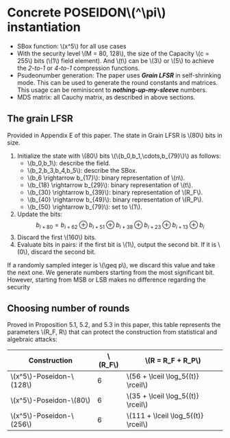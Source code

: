 # Concrete POSEIDON\\(^\pi\\) instantiation

+ SBox function: \\(x^5\\) for all use cases
+ With the security level \\(M = 80, 128\\), the size of the Capacity \\(c = 255\\) bits (\\(1\\) field element). And \\(t\\) can be \\(3\\) or \\(5\\) to achieve the *2-to-1* or *4-to-1* compression functions.
+ Psudeonumber generation: The paper uses ***Grain LFSR*** in self-shrinking mode. This can be used to generate the round constants and matrices. This usage can be reminiscent to ***nothing-up-my-sleeve*** numbers.
+ MDS matrix: all Cauchy matrix, as described in above sections.

## The grain LFSR
Provided in Appendix E of this paper. The state in Grain LFSR is \\(80\\) bits in size.
1. Initialize the state with \\(80\\) bits \\(\\{b_0,b_1,\cdots,b_{79}\\}\\) as follows:
    - \\(b_0,b_1\\): describe the field.
    - \\(b_2,b_3,b_4,b_5\\): describe the SBox.
    - \\(b_6 \rightarrow b_{17}\\): binary representation of \\(n\\).
    - \\(b_{18} \rightarrow b_{29}\\): binary representation of \\(t\\).
    - \\(b_{30} \rightarrow b_{39}\\): binary representation of \\(R_F\\).
    - \\(b_{40} \rightarrow b_{49}\\): binary representation of \\(R_P\\).
    - \\(b_{50} \rightarrow b_{79}\\): set to \\(1\\).
2. Update the bits: $$b_{i + 80} = b_{i + 62} \oplus b_{i + 51} \oplus b_{i + 38} \oplus b_{i + 23} \oplus b_{i + 13} \oplus b_i$$
3. Discard the first \\(160\\) bits.
4. Evaluate bits in pairs: if the first bit is \\(1\\), output the second bit. If it is \\(0\\), discard the second bit.

If a randomly sampled integer is \\(\geq p\\), we discard this value and take the next one. We generate numbers starting from the most significant bit. However, starting from MSB or LSB makes no difference regarding the security

## Choosing number of rounds
Proved in Proposition 5.1, 5.2, and 5.3 in this paper, this table represents the parameters \\(R_F, R\\) that can protect the construction from statistical and algebraic attacks:



|         Construction         | \\(R_F\\) |        \\(R = R_F + R_P\\)            |
| -----------------------------| --------- | ------------------------------------  |
| \\(x^5\\)-Poseidon-\\(128\\) |     6     | \\(56 + \lceil \log_5{(t)} \rceil\\)  |
| \\(x^5\\)-Poseidon-\\(80\\)  |     6     | \\(35 + \lceil \log_5{(t)} \rceil\\)  |
| \\(x^5\\)-Poseidon-\\(256\\) |     6     | \\(111 + \lceil \log_5{(t)} \rceil\\) |